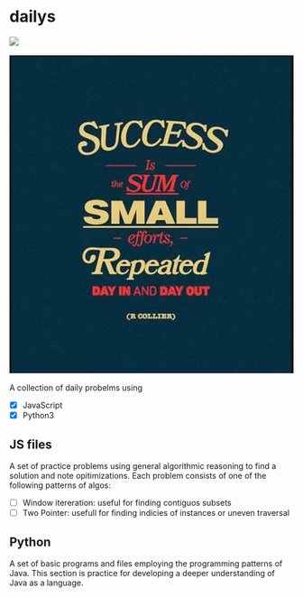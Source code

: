 # dailys
<p>
<img src="https://img.shields.io/github/languages/top/Ahmed-Elawad/dailys" />  
</p>

<div align="center">
  <img src="https://github.com/Ahmed-Elawad/dailys/blob/master/imgs/quote.png" />
</div>

A collection of daily probelms using
- [x] JavaScript
- [x] Python3

## JS files
A set of practice problems using general algorithmic reasoning to find a solution and note opitimizations. Each problem consists of one of the following patterns of algos:
- [ ] Window itereration: useful for finding contiguos subsets
- [ ] Two Pointer: usefull for finding indicies of instances or uneven traversal

## Python
A set of basic programs and files employing the programming patterns of Java. This section is practice for developing a deeper understanding of Java 
as a language.

